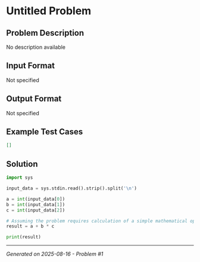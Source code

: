 # Untitled Problem

## Problem Description
No description available

## Input Format
Not specified

## Output Format
Not specified

## Example Test Cases
```json
[]
```

## Solution
```python
import sys

input_data = sys.stdin.read().strip().split('\n')

a = int(input_data[0])
b = int(input_data[1])
c = int(input_data[2])

# Assuming the problem requires calculation of a simple mathematical operation based on a, b, and c
result = a + b * c

print(result)
```

---
*Generated on 2025-08-16 - Problem #1*